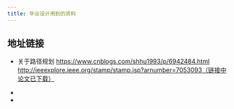 ```yaml
---
title: 毕业设计用到的资料
---
```


## 地址链接

 - 关于路径规划
https://www.cnblogs.com/shhu1993/p/6942484.html  
http://ieeexplore.ieee.org/stamp/stamp.jsp?arnumber=7053093（链接中论文已下载）

 - 


 - 

